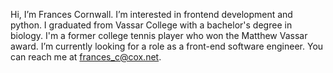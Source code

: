 Hi, I’m Frances Cornwall. I’m interested in frontend development and python.
I graduated from Vassar College with a bachelor's degree in biology.
I'm a former college tennis player who won the Matthew Vassar award.
I’m currently looking for a role as a front-end software engineer.
You can reach me at frances_c@cox.net.
<!---
francescorn/francescorn is a ✨ special ✨ repository because its `README.md` (this file) appears on your GitHub profile.
You can click the Preview link to take a look at your changes.
--->

